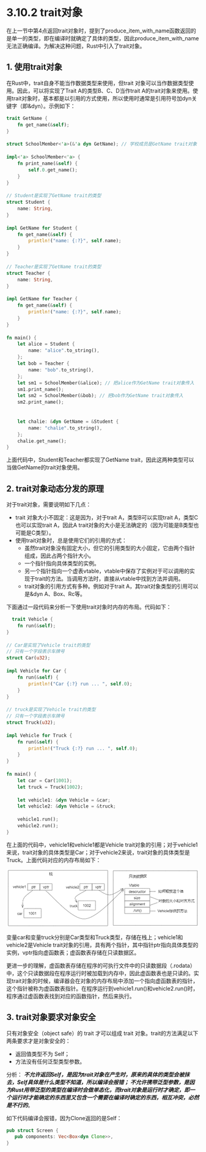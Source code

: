 # 3.10.2 trait对象

在上一节中第4点返回trait对象时，提到了produce_item_with_name函数返回的是单一的类型，即在编译时就确定了具体的类型，因此produce_item_with_name无法正确编译。为解决这种问题，Rust中引入了trait对象。

## 1. 使用trait对象

在Rust中，trait自身不能当作数据类型来使用，但trait 对象可以当作数据类型使用。因此，可以将实现了Trait A的类型B、C、D当作trait A的trait对象来使用。使用trait对象时，基本都是以引用的方式使用，所以使用时通常是引用符号加dyn关键字（即&dyn）。示例如下：
```Rust
trait GetName {
    fn get_name(&self);
}

struct SchoolMember<'a>(&'a dyn GetName); // 学校成员是GetName trait对象

impl<'a> SchoolMember<'a> {
    fn print_name(&self) {
        self.0.get_name();
    }
}

// Student是实现了GetName trait的类型
struct Student {
    name: String,
}

impl GetName for Student {
    fn get_name(&self) {
        println!("name: {:?}", self.name);
    }
}

// Teacher是实现了GetName trait的类型
struct Teacher {
    name: String,
}

impl GetName for Teacher {
    fn get_name(&self) {
        println!("name: {:?}", self.name);
    }
}

fn main() {
    let alice = Student {
        name: "alice".to_string(),
    };
    let bob = Teacher {
        name: "bob".to_string(),
    };
    let sm1 = SchoolMember(&alice); // 把alice作为GetName trait对象传入
    sm1.print_name();
    let sm2 = SchoolMember(&bob); // 把bob作为GetName trait对象传入
    sm2.print_name();


    let chalie: &dyn GetName = &Student {
        name: "chalie".to_string(),
    };
    chalie.get_name();
}
```
上面代码中，Student和Teacher都实现了GetName trait，因此这两种类型可以当做GetName的trait对象使用。

## 2. trait对象动态分发的原理

对于trait对象，需要说明如下几点：

- trait 对象大小不固定：这是因为，对于trait A，类型B可以实现trait A，类型C也可以实现trait A，因此A trait对象的大小是无法确定的（因为可能是B类型也可能是C类型）。 
- 使用trait对象时，总是使用它们的引用的方式：
  - 虽然trait对象没有固定大小，但它的引用类型的大小固定，它由两个指针组成，因此占两个指针大小。
  - 一个指针指向具体类型的实例。
  - 另一个指针指向一个虚表vtable，vtable中保存了实例对于可以调用的实现于trait的方法。当调用方法时，直接从vtable中找到方法并调用。
  - trait对象的引用方式有多种。例如对于trait A，其trait对象类型的引用可以是&dyn A、Box<dyn A>、Rc<dyn A>等。

下面通过一段代码来分析一下使用trait对象时内存的布局。代码如下：
```Rust
  trait Vehicle {
    fn run(&self);
}

// Car是实现了Vehicle trait的类型
// 只有一个字段表示车牌号
struct Car(u32);

impl Vehicle for Car {
    fn run(&self) {
        println!("Car {:?} run ... ", self.0);
    }
}

// truck是实现了Vehicle trait的类型
// 只有一个字段表示车牌号
struct Truck(u32);

impl Vehicle for Truck {
    fn run(&self) {
        println!("Truck {:?} run ... ", self.0);
    }
}

fn main() {
    let car = Car(1001);
    let truck = Truck(1002);

    let vehicle1: &dyn Vehicle = &car;
    let vehicle2: &dyn Vehicle = &truck;

    vehicle1.run();
    vehicle2.run();
}
```  
在上面的代码中，vehicle1和vehicle1都是Vehicle trait对象的引用；对于vehicle1来说，trait对象的具体类型是Car；对于vehicle2来说，trait对象的具体类型是Truck。上面代码对应的内存布局如下：

  ![注释](../../assets/14.png)
  
变量car和变量truck分别是Car类型和Truck类型，存储在栈上；vehicle1和vehicle2是Vehicle trait对象的引用，具有两个指针，其中指针ptr指向具体类型的实例，vptr指向虚函数表；虚函数表存储在只读数据区。
  
更进一步的理解，虚函数表存储在程序的可执行文件中的只读数据段（.rodata）中，这个只读数据段在程序运行时被加载到内存中，因此虚函数表也是只读的。实现trait对象的时候，编译器会在对象的内存布局中添加一个指向虚函数表的指针，这个指针被称为虚函数表指针。在程序运行到vehicle1.run()和vehicle2.run()时，程序通过虚函数表找到对应的函数指针，然后来执行。

## 3. trait对象要求对象安全
  
只有对象安全（object safe）的 trait 才可以组成 trait 对象。trait的方法满足以下两条要求才是对象安全的：
- 返回值类型不为 Self；
- 方法没有任何泛型类型参数。

分析：
    ***不允许返回Self，是因为trait对象在产生时，原来的具体的类型会被抹去，Self具体是什么类型不知道，所以编译会报错；
    不允许携带泛型参数，是因为Rust用带泛型的类型在编译时会做单态化，而trait对象是运行时才确定，即一个运行时才能确定的东西里又包含一个需要在编译时确定的东西，相互冲突，必然是不行的***。

如下代码编译会报错，因为Clone返回的是Self：
```Rust
pub struct Screen {
   pub components: Vec<Box<dyn Clone>>,
} 
```
